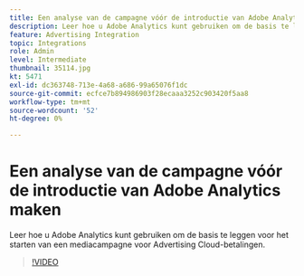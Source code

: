 ```yaml
---
title: Een analyse van de campagne vóór de introductie van Adobe Analytics maken
description: Leer hoe u Adobe Analytics kunt gebruiken om de basis te leggen voor het starten van een mediacampagne voor Advertising Cloud-betalingen.
feature: Advertising Integration
topic: Integrations
role: Admin
level: Intermediate
thumbnail: 35114.jpg
kt: 5471
exl-id: dc363748-713e-4a68-a686-99a65076f1dc
source-git-commit: ecfce7b894986903f28ecaaa3252c903420f5aa8
workflow-type: tm+mt
source-wordcount: '52'
ht-degree: 0%

---
```


# Een analyse van de campagne vóór de introductie van Adobe Analytics maken

Leer hoe u Adobe Analytics kunt gebruiken om de basis te leggen voor het starten van een mediacampagne voor Advertising Cloud-betalingen.

>[!VIDEO](https://video.tv.adobe.com/v/35114/?quality=12&learn=on)
